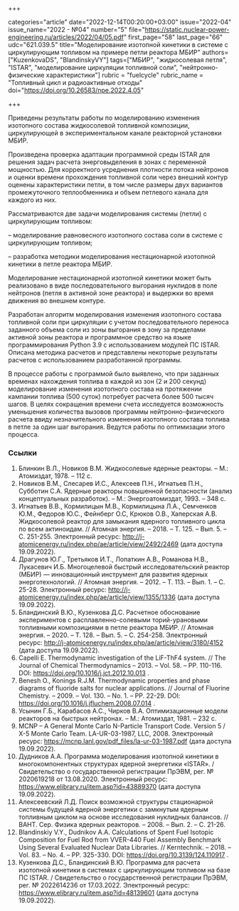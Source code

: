 +++

categories="article"
date="2022-12-14T00:20:00+03:00"
issue="2022-04"
issue_name="2022 - №04"
number="5"
file="https://static.nuclear-power-engineering.ru/articles/2022/04/05.pdf"
first_page="58"
last_page="66"
udc="621.039.5"
title="Моделирование изотопной кинетики в системе с циркулирующим топливом на примере петли реактора МБИР"
authors=["KuzenkovaDS", "BlandinskyVY"]
tags=["МБИР", "жидкосолевая петля", "ISTAR", "моделирование циркуляции топливной соли", "нейтронно-физические характеристики"]
rubric = "fuelcycle"
rubric_name = "Топливный цикл и радиоактивные отходы"
doi="https://doi.org/10.26583/npe.2022.4.05"

+++

Приведены результаты работы по моделированию изменения изотопного состава жидкосолевой топливной композиции, циркулирующей в экспериментальном канале реакторной установки МБИР. 

Произведена проверка адаптации программной среды ISTAR для решения задач расчета энерговыделения в зонах с переменной мощностью. Для корректного усреднения плотности потока нейтронов и оценки времени прохождения топливной соли через внешний контур оценены характеристики петли, в том числе размеры двух вариантов промежуточного теплообменника и объем петлевого канала для каждого из них.

Рассматриваются две задачи моделирования системы (петли) с циркулирующим топливом:

– моделирование равновесного изотопного состава соли в системе с циркулирующим топливом;

– разработка методики моделирования нестационарной изотопной кинетики в петле реактора МБИР.

Моделирование нестационарной изотопной кинетики может быть реализовано в виде последовательного выгорания нуклидов в поле нейтронов (петля в активной зоне реактора) и выдержки во время движения во внешнем контуре.

Разработан алгоритм моделирования изменения изотопного состава топливной соли при циркуляции с учетом последовательного переноса заданного объема соли из зоны выгорания в зону за пределами активной зоны реактора и программное средство на языке программирования Python 3.9 с использованием модулей ПС ISTAR. Описана методика расчетов и представлены некоторые результаты расчетов с использованием разработанной программы.

В процессе работы с программой было выявлено, что при заданных временах нахождения топлива в каждой из зон (2 и 200 секунд) моделирование изменения изотопного состава на протяжении кампании топлива (500 суток) потребует расчета более 500 тысяч шагов. В целях сокращения времени счета исследуется возможность уменьшения количества вызовов программы нейтронно-физического расчета ввиду незначительного изменения изотопного состава топлива в петле за один шаг выгорания. Ведутся работы по оптимизации этого процесса.

### Ссылки

1. Блинкин В.Л., Новиков В.М. Жидкосолевые ядерные реакторы. – М.: Атомиздат, 1978. – 112 c.
2. Новиков В.М., Слесарев И.С., Алексеев П.Н., Игнатьев П.Н., Субботин С.А. Ядерные реакторы повышенной безопасности (анализ концептуальных разработок). – М.: Энергоатомиздат, 1993. – 348 c.
3. Игнатьев В.В., Кормилицын М.В., Кормилицына Л.А., Семченков Ю.М., Федоров Ю.С., Фейнберг О.С, Крюков О.В., Хаперская А.В. Жидкосолевой реактор для замыкания ядерного топливного цикла по всем актиноидам. // Атомная энергия. – 2018. – Т. 125. – Вып. 5. – С. 251-255. Электронный ресурс: http://j-atomicenergy.ru/index.php/ae/article/view/2492/2469 (дата доступа 19.09.2022).
4. Драгунов Ю.Г., Третьяков И.Т., Лопаткин А.В., Романова Н.В., Лукасевич И.Б. Многоцелевой быстрый исследовательский реактор (МБИР) — инновационный инструмент для развития ядерных энерготехнологий. // Атомная энергия. – 2012. – Т. 113. – Вып. 1. – С. 25-28. Электронный ресурс: http://j-atomicenergy.ru/index.php/ae/article/view/1355/1336 (дата доступа 19.09.2022).
5. Бландинский В.Ю., Кузенкова Д.С. Расчетное обоснование экспериментов с расплавленно-солевыми торий-урановыми топливными композициями в петле реактора МБИР. // Атомная энергия. – 2020. – Т. 128. – Вып. 5. – С. 254-258. Электронный ресурс: http://j-atomicenergy.ru/index.php/ae/article/view/3180/4152 (дата доступа 19.09.2022).
6. Capelli E. Thermodynamic investigation of the LiF-ThF4 system. // The Journal of Chemical Thermodynamics – 2013. – Vol. 58. – PP. 110-116. DOI: https://doi.org/10.1016/j.jct.2012.10.013 .
7. Benesh O., Konings R.J.M. Thermodynamic properties and phase diagrams of fluoride salts for nuclear applications. // Journal of Fluorine Chemistry. – 2009. – Vol. 130. – No. 1. – PP. 22-29. DOI: https://doi.org/10.1016/j.jfluchem.2008.07.014 .
8. Усынин Г.Б., Карабасов А.С., Чирков В.А. Оптимизационные модели реакторов на быстрых нейтронах. – М.: Атомиздат, 1981. – 232 с.
9. MCNP – A General Monte Carlo N-Particle Transport Code. Version 5 / X-5 Monte Carlo Team. LA-UR-03-1987, LLC, 2008. Электронный ресурс: https://mcnp.lanl.gov/pdf_files/la-ur-03-1987.pdf (дата доступа 19.09.2022).
10. Дудников А.А. Программа моделирования изотопной кинетики в многокомпонентных структурах ядерной энергетики «ISTAR». / Свидетельство о государственной регистрации ПрЭВМ, рег. № 2020619218 от 13.08.2020. Электронный ресурс: https://www.elibrary.ru/item.asp?id=43889370 (дата доступа 19.09.2022).
11. Алексеевский Л.Д. Поиск возможной структуры стационарной системы будущей ядерной энергетики с замкнутым ядерным топливным циклом на основе исследования нуклидных балансов. // ВАНТ. Сер. Физика ядерных реакторов. – 2008. – Вып. 2. – C. 21-26.
12. Blandinskiy V.Y., Dudnikov A.A. Calculations of Spent Fuel Isotopic Composition for Fuel Rod from VVER-440 Fuel Assembly Benchmark Using Several Evaluated Nuclear Data Libraries. // Kerntechnik. – 2018. – Vol. 83. – No. 4. – PP. 325-330. DOI: https://doi.org/10.3139/124.110917 .
13. Кузенкова Д.С., Бландинский В.Ю. Программа для расчета изотопной кинетики в системах с циркулирующим топливом на базе ПС ISTAR. / Свидетельство о государственной регистрации ПрЭВМ, рег. № 2022614236 от 17.03.2022. Электронный ресурс: https://www.elibrary.ru/item.asp?id=48139601 (дата доступа 19.09.2022).